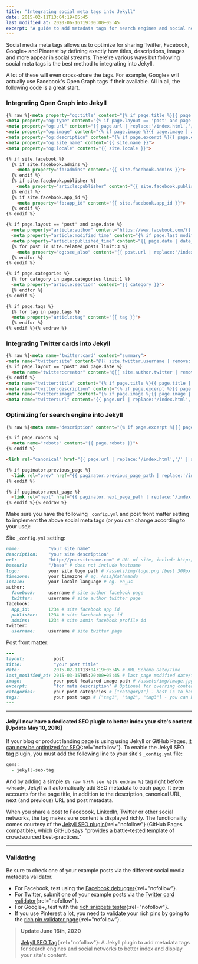 ```yaml
---
title: "Integrating social meta tags into Jekyll"
date: 2015-02-11T13:04:19+05:45
last_modified_at: 2020-06-16T19:00:00+05:45
excerpt: "A guide to add metadata tags for search engines and social networks to better index and display your site's content."
---
```


Social media meta tags allows us to optimize for sharing Twitter, Facebook, Google+ and Pinerest by defining exactly how titles, descriptions, images and more appear in social streams. There're various ways but following social meta tags is the best method to integrating into Jekyll.

A lot of these will even cross-share the tags. For example, Google+ will actually use Facebook's Open Graph tags if their available. All in all, the following code is a great start.

### Integrating Open Graph into Jekyll

<!-- prettier-ignore-start -->

```html
{% raw %}<meta property="og:title" content="{% if page.title %}{{ page.title | smartify | strip_html | normalize_whitespace | escape_once }}{% else %}{{ site.name }}{% endif %}">
<meta property="og:type" content="{% if page.layout == 'post' and page.date %}article{% else %}website{% endif %}">
<meta property="og:url" content="{{ page.url | replace:'/index.html','/' | absolute_url }}">
<meta property="og:image" content="{% if page.image %}{{ page.image | absolute_url }}{% else %}{{ site.logo | absolute_url }}{% endif %}">
<meta property="og:description" content="{% if page.excerpt %}{{ page.excerpt | markdownify | strip_html | normalize_whitespace | truncate: 160 | escape_once }}{% else %}{{ site.description }}{% endif %}">
<meta property="og:site_name" content="{{ site.name }}">
<meta property="og:locale" content="{{ site.locale }}">

{% if site.facebook %}
  {% if site.facebook.admins %}
    <meta property="fb:admins" content="{{ site.facebook.admins }}">
  {% endif %}
  {% if site.facebook.publisher %}
    <meta property="article:publisher" content="{{ site.facebook.publisher }}">
  {% endif %}
  {% if site.facebook.app_id %}
    <meta property="fb:app_id" content="{{ site.facebook.app_id }}">
  {% endif %}
{% endif %}

{% if page.layout == 'post' and page.date %}
  <meta property="article:author" content="https://www.facebook.com/{{ site.author.facebook }}">
  <meta property="article:modified_time" content="{% if page.last_modified_at %}{{ page.last_modified_at | date_to_xmlschema }}{% else %}{{ page.date | date_to_xmlschema }}{% endif %}">
  <meta property="article:published_time" content="{{ page.date | date_to_xmlschema }}">
  {% for post in site.related_posts limit:3 %}
    <meta property="og:see_also" content="{{ post.url | replace:'/index.html','/' | absolute_url }}">
  {% endfor %}
{% endif %}

{% if page.categories %}
  {% for category in page.categories limit:1 %}
  <meta property="article:section" content="{{ category }}">
  {% endfor %}
{% endif %}

{% if page.tags %}
  {% for tag in page.tags %}
  <meta property="article:tag" content="{{ tag }}">
  {% endfor %}
{% endif %}{% endraw %}
```

<!-- prettier-ignore-end -->

### Integrating Twitter cards into Jekyll

<!-- prettier-ignore-start -->

```html
{% raw %}<meta name="twitter:card" content="summary">
<meta name="twitter:site" content="@{{ site.twitter.username | remove:'@' }}">
{% if page.layout == 'post' and page.date %}
  <meta name="twitter:creator" content="@{{ site.author.twitter | remove:'@' }}">
{% endif %}
<meta name="twitter:title" content="{% if page.title %}{{ page.title | smartify | strip_html | normalize_whitespace | escape_once }}{% else %}{{ site.name }}{% endif %}">
<meta name="twitter:description" content="{% if page.excerpt %}{{ page.excerpt | markdownify | strip_html | normalize_whitespace | truncate: 160 | escape_once }}{% else %}{{ site.description }}{% endif %}">
<meta name="twitter:image" content="{% if page.image %}{{ page.image | absolute_url }}{% else %}{{ site.logo | absolute_url }}{% endif %}">
<meta name="twitter:url" content="{{ page.url | replace:'/index.html','/' | absolute_url }}">{% endraw %}
```

<!-- prettier-ignore-end -->

### Optimizing for search engine into Jekyll

<!-- prettier-ignore-start -->

```html
{% raw %}<meta name="description" content="{% if page.excerpt %}{{ page.excerpt | markdownify | strip_html | normalize_whitespace | truncate: 160 | escape_once }}{% else %}{{ site.description }}{% endif %}">

{% if page.robots %}
  <meta name="robots" content="{{ page.robots }}">
{% endif %}

<link rel="canonical" href="{{ page.url | replace:'/index.html','/' | absolute_url }}">

{% if paginator.previous_page %}
  <link rel="prev" href="{{ paginator.previous_page_path | replace:'/index.html','/' | absolute_url }}">
{% endif %}

{% if paginator.next_page %}
  <link rel="next" href="{{ paginator.next_page_path | replace:'/index.html','/' | absolute_url }}">
{% endif %}{% endraw %}
```

<!-- prettier-ignore-end -->

Make sure you have the following `_config.yml` and post front matter setting to implement the above social meta tags (or you can change according to your use):

Site `_config.yml` setting:

```rb
name:           "your site name"
description:    "your site description"
url:            "http://yoursitename.com" # URL of site, include http://, do not include a trailing slash
baseurl:        "/base" # does not include hostname
logo:           your site logo path # /assets/img/logo.png [best 300px X 300px]
timezone:       your timezone # eg. Asia/Kathmandu
locale:         your locale language # eg. en_us
author:
  facebook:     username # site author facebook page
  twitter:      username # site author twitter page
facebook:
  app_id:       1234 # site facebook app id
  publisher:    1234 # site facebook page id
  admins:       1234 # site admin facebook profile id
twitter:
  username:     username # site twitter page
```

Post front matter:

```rb
---
layout:           post
title:            "your post title"
date:             2015-02-11T13:04:19+05:45 # XML Schema Date/Time
last_modified_at: 2015-03-15T05:20:00+05:45 # last page modified date/time
image:            your post featured image path # /assets/img/image.jpg
excerpt:          "for meta description" # Optional for overring content excerpt
categories:       your post categories # ["category1"] - best is to have one category in a post
tags:             your post tags # ["tag1", "tag2", "tag3"] - you can have several post tags
---
```

---

#### Jekyll now have a dedicated SEO plugin to better index your site's content [Update May 10, 2016]

If your blog or product landing page is using using Jekyll or GitHub Pages, [it can now be optimized for SEO](http://github.com/blog/2162-better-discoverability-for-github-pages-sites){:rel="nofollow"}. To enable the Jekyll SEO tag plugin, you must add the following line to your site's `_config.yml` file:

```ruby
gems:
  - jekyll-seo-tag
```

And by adding a simple `{% raw %}{% seo %}{% endraw %}` tag right before `</head>`, Jekyll will automatically add SEO metadata to each page. It even accounts for the page title, in addition to the description, canonical URL, next (and previous) URL and post metadata.

When you share a post to Facebook, LinkedIn, Twitter or other social networks, the tag makes sure content is displayed richly. The functionality comes courtesy of the [Jekyll SEO plugin](http://github.com/jekyll/jekyll-seo-tag){:rel="nofollow"} (GitHub Pages compatible), which GitHub says "provides a battle-tested template of crowdsourced best-practices."

---

### Validating

Be sure to check one of your example posts via the different social media metadata validator.

- For Facebook, test using the [Facebook debugger](http://developers.facebook.com/tools/debug){:rel="nofollow"}.
- For Twitter, submit one of your example posts via the [Twitter card validator](http://cards-dev.twitter.com/validator){:rel="nofollow"}.
- For Google+, test with the [rich snippets tester](http://www.google.com/webmasters/tools/richsnippets){:rel="nofollow"}.
- If you use Pinterest a lot, you need to validate your rich pins by going to the [rich pin validator page](http://developers.pinterest.com/docs/rich-pins/validator/){:rel="nofollow"}.

> **Update June 16th, 2020**
>
> [Jekyll SEO Tag](https://github.com/jekyll/jekyll-seo-tag){:rel="nofollow"}: A Jekyll plugin to add metadata tags for search engines and social networks to better index and display your site's content.
